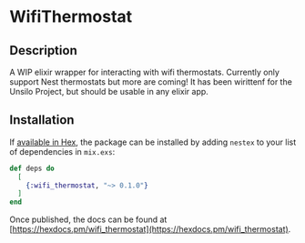 # WifiThermostat

## Description

A WIP elixir wrapper for interacting with wifi thermostats. Currently only support Nest thermostats but more are coming! It has been wirittenf for the Unsilo Project, but should be usable in any elixir app. 


## Installation

If [available in Hex](https://hex.pm/docs/publish), the package can be installed
by adding `nestex` to your list of dependencies in `mix.exs`:

```elixir
def deps do
  [
    {:wifi_thermostat, "~> 0.1.0"}
  ]
end
```


Once published, the docs can be found at [https://hexdocs.pm/wifi_thermostat](https://hexdocs.pm/wifi_thermostat).

